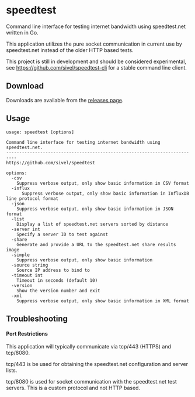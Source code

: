 # speedtest

Command line interface for testing internet bandwidth using speedtest.net written in Go.

This application utilizes the pure socket communication in current use by speedtest.net instead of the older HTTP based tests.

This project is still in development and should be considered experimental, see https://github.com/sivel/speedtest-cli for a stable command line client.

## Download

Downloads are available from the [releases page](https://github.com/sivel/speedtest/releases).

## Usage

```
usage: speedtest [options]

Command line interface for testing internet bandwidth using speedtest.net.
--------------------------------------------------------------------------
https://github.com/sivel/speedtest

options:
  -csv
    Suppress verbose output, only show basic information in CSV format
  -influx
      Suppress verbose output, only show basic information in InfluxDB line protocol format    
  -json
    Suppress verbose output, only show basic information in JSON format
  -list
    Display a list of speedtest.net servers sorted by distance
  -server int
    Specify a server ID to test against
  -share
    Generate and provide a URL to the speedtest.net share results image
  -simple
    Suppress verbose output, only show basic information
  -source string
    Source IP address to bind to
  -timeout int
    Timeout in seconds (default 10)
  -version
    Show the version number and exit
  -xml
    Suppress verbose output, only show basic information in XML format
```

## Troubleshooting

#### Port Restrictions

This application will typically communicate via tcp/443 (HTTPS) and tcp/8080.

tcp/443 is be used for obtaining the speedtest.net configuration and server lists.

tcp/8080 is used for socket communication with the speedtest.net test servers. This is a custom protocol and not HTTP based.
